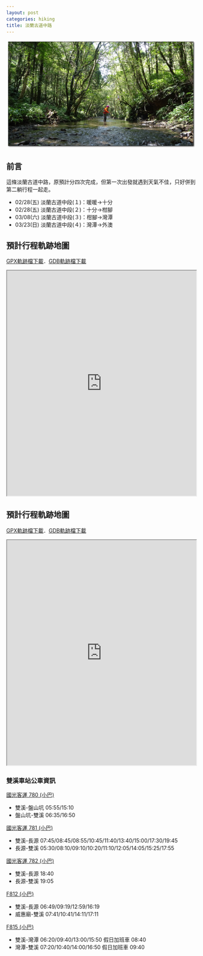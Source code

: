 ```yaml
---
layout: post
categories: hiking
title: 淡蘭古道中路
---
```


![File](/assets/images/Tamsui-Kavalan-Trails-Centra.png)

## 前言

這條淡蘭古道中路，原預計分四次完成，但第一次出發就遇到天氣不佳，只好併到第二躺行程一起走。

- 02/28(五) 淡蘭古道中段(１)：暖暖→十分
- 02/28(五) 淡蘭古道中段(２)：十分→柑腳
- 03/08(六) 淡蘭古道中段(３)：柑腳→灣潭
- 03/23(日) 淡蘭古道中段(４)：灣潭→外澳

## 預計行程軌跡地圖

[GPX軌跡檔下載](/assets/gpx/淡蘭古道中路.gpx)．[GDB軌跡檔下載](/assets/gpx/淡蘭古道中路.gdb) 
<iframe src="https://www.google.com/maps/d/embed?mid=1sAZbuCyMfmWgEIYS3kHFt97HOY11M70&ehbc=2E312F" width="100%" height="600"></iframe>

## 預計行程軌跡地圖

[GPX軌跡檔下載](/assets/gpx/淡蘭古道中路_記錄.gpx)．[GDB軌跡檔下載](/assets/gpx/淡蘭古道中路_記錄.gdb) 
<iframe src="https://www.google.com/maps/d/embed?mid=11Y2ItetqmKXM5IZ1UQkUjrc4OE1QLbI&ehbc=2E312F" width="100%" height="600"></iframe>

### 雙溪車站公車資訊

[國光客運 780 (小巴)](https://ebus.gov.taipei/MapOverview?nid=0400078000)
- 雙溪-盤山坑 05:55/15:10
- 盤山坑-雙溪 06:35/16:50

[國光客運 781 (小巴)](https://ebus.gov.taipei/MapOverview?nid=0400078100)
- 雙溪-長源 07:45/08:45/08:55/10:45/11:40/13:40/15:00/17:30/19:45
- 長源-雙溪 05:30/08:10/09:10/10:20/11:10/12:05/14:05/15:25/17:55

[國光客運 782 (小巴)](https://ebus.gov.taipei/MapOverview?nid=0400078200)
- 雙溪-長源 18:40
- 長源-雙溪 19:05

[F812 (小巴)](https://ebus.gov.taipei/MapOverview?nid=0454081200)
- 雙溪-長源 06:49/09:19/12:59/16:19
- 威惠廟-雙溪 07:41/10:41/14:11/17:11

[F815 (小巴)](https://ebus.gov.taipei/MapOverview?nid=0454081500)
- 雙溪-灣潭 06:20/09:40/13:00/15:50 假日加班車 08:40
- 灣潭-雙溪 07:20/10:40/14:00/16:50 假日加班車 09:40

